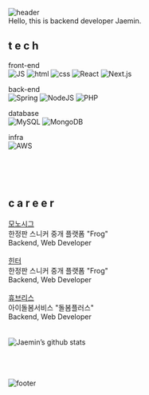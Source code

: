 ![header](https://capsule-render.vercel.app/api?type=waving&color=gradient&height=300&section=header&text=Jaemin&fontAlignY=40&fontSize=100&animation=twinkling)
<br>
Hello, this is backend developer Jaemin.
<br>
## t e c h


front-end <br> ![JS](https://img.shields.io/badge/JavaScript-F7DF1E?style=flat-square&logo=JavaScript&logoColor=black) ![html](https://img.shields.io/badge/Html-E34F26?style=flat-square&logo=Html5&logoColor=white) ![css](https://img.shields.io/badge/CSS-1572B6?style=flat-square&logo=CSS3&logoColor=white) ![React](https://img.shields.io/badge/-ReactJs-61DAFB?logo=react) ![Next.js](https://img.shields.io/badge/next.js-456345?style=flat-square&logo=next.js&logoColor=white)
<br>

back-end <br> ![Spring](https://img.shields.io/badge/Spring-6DB33F?style=flat-square&logo=Spring&logoColor=white) ![NodeJS](https://img.shields.io/badge/Node.js-339933?style=flat-square&logo=Node.js&logoColor=white) ![PHP](https://img.shields.io/badge/php-324234?style=flat-square&logo=php&logoColor=white) 
<br>

database <br> ![MySQL](https://img.shields.io/badge/MySQL-4479A1?style=flat-square&logo=MySQL&logoColor=white) ![MongoDB](https://img.shields.io/badge/MongoDB-47A248?style=flat-square&logo=MongoDB&logoColor=white) 
<br>

infra <br> ![AWS](https://img.shields.io/badge/AWS-534543?style=flat-square&logo=AWS&logoColor=white) 

<br><br><br>
## c a r e e r
[모노시그<br/>](https://monosig.com/)
한정판 스니커 중개 플랫폼 "Frog"<br>
Backend, Web Developer
<br><br>
[힌터<br/>](https://frogworld.co.kr/)
한정판 스니커 중개 플랫폼 "Frog"<br>
Backend, Web Developer
<br><br>
[휴브리스<br/>](http://dorbom.com/)
아이돌봄서비스 "돌봄플러스"<br>
Backend, Web Developer
<br><br><br>
![Jaemin’s github stats](https://github-readme-stats.vercel.app/api?username=jaemin-hwang&show_icons=true&theme=radical&count_private=true)

<br><br><br>
![footer](https://capsule-render.vercel.app/api?section=footer&type=waving&color=e2e4e3&height=130)



